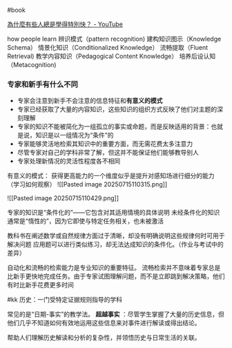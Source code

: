 #book 

[為什麼有些人總是學得特別快？ - YouTube](https://www.youtube.com/watch?v=KWPEjR3vbZw)

how people learn 
	辨识模式（pattern recognition)
	建构知识图示（Knowledge Schema）
	情景化知识（Conditionalized Knowledge）
	流畅提取（Fluent Retrieval)
	教学内容知识（Pedagogical Content Knowledge）
	培养后设认知（Metacognition)



### 专家和新手有什么不同

- 专家会注意到新手不会注意的信息特征和**有意义的模式**
- 专家已经获取了大量的内容知识，这些知识的组织方式反映了他们对主题的深刻理解
- 专家的知识不能被简化为一组孤立的事实或命题，而是反映适用的背景：也就是说，知识是以一组情况为“条件”的
- 专家能够灵活地检索其知识中的重要方面，而无需花费太多注意力
- 尽管专家对自己的学科非常了解，但这并不能保证他们能够教导别人
- 专家处理新情况的灵活性程度各不相同

有意义的模式：
	获得更高能力的一个维度似乎是提升对感知场进行细分的能力（学习如何观察）
![[Pasted image 20250715110315.png]]


![[Pasted image 20250715110429.png]]



专家的知识是“条件化的”——它包含对其适用情境的具体说明
未经条件化的知识通常是“惰性的”，因为它即使与特定任务相关，也未被激活

教科书在阐述数学或自然规律方面过于清晰，却没有明确说明这些规律何时可用于解决问题
应用题可以进行类似练习，却无法达成知识的条件化。（作业与考试中的差异）


自动化和流畅的检索能力是专业知识的重要特征。
流畅检索并不意味着专家总是比新手更快地完成任务。由于专家试图理解问题，而不是立即跳到解决策略，他们有时比新手花费更多时间


#kk 
历史：一门受特定证据规则指导的学科

常见的是“日期-事实”的教学法。
**超越事实** ：尽管学生掌握了大量的历史信息，但他们几乎不知道如何有效地运用这些信息来对事件进行解读或得出结论。

帮助人们理解历史解读和分析的复杂性，并领悟历史与日常生活的关联。